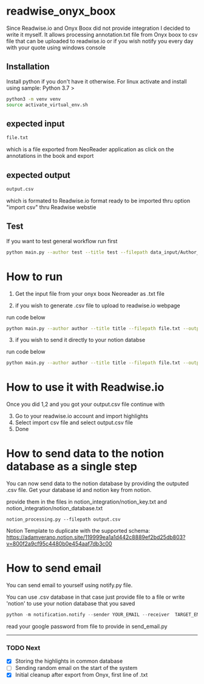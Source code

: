 # readwise_onyx_boox
Since Readwise.io and Onyx Boox did not provide integration I decided to write it myself. It allows processing annotation.txt file from Onyx boox to csv file that can be uploaded to readwise.io or if you wish notify you every day with your quote using windows console

## Installation
Install python if you don't have it otherwise. For linux activate and install using sample:
Python 3.7 >

```bash
python3 -m venv venv
source activate_virtual_env.sh
```

## expected input
```bash
file.txt
```
which is a file exported from NeoReader application as click on the annotations in the book and export

## expected output
```bash
output.csv
```
which is formated to Readwise.io format ready to be imported thru option "import csv" thru Readwise webstie

## Test
If you want to test general workflow run first
```bash
python main.py --author test --title test --filepath data_input/Author_test-Title_test.txt --output_path output_test.csv --pipeline
```

# How to run
1. Get the input file from your onyx boox Neoreader as .txt file

2. if you wish to generate .csv file to upload to readwise.io webpage

run code below

```bash
python main.py --author author --title title --filepath file.txt --output_path output.csv
```

3. if you wish to send it directly to your notion databse

run code below

```bash
python main.py --author author --title title --filepath file.txt --output_path output.csv --pipeline
```

# How to use it with Readwise.io
Once you did 1,2 and you got your output.csv file continue with

3. Go to your readwise.io account and import highlights
4. Select import csv file and select output.csv file
5. Done

# How to send data to the notion database as a single step
You can now send data to the notion database by providing the outputed .csv file. Get your database id and notion key from notion.

provide them in the files in notion_integration/notion_key.txt and notion_integration/notion_database.txt

```
notion_processing.py --filepath output.csv
```

Notion Template to duplicate with the supported schema: https://adamverano.notion.site/119999ea1a1d442c8889ef2bd25db803?v=800f2a9cf95c4480b0e454aaf7db3c00

# How to send email
You can send email to yourself using notify.py file.

You can use .csv database in that case just provide file to a file or write 'notion' to use your notion database that you saved

```python
python -m notification.notify --sender YOUR_EMAIL --receiver  TARGET_EMAIL --database_path notion
```

read your google password from file to provide in send_email.py

--------------------------------------------
### TODO Next
- [x] Storing the highlights in common database
- [ ] Sending random email on the start of the system
- [x] Initial cleanup after export from Onyx, first line of .txt
